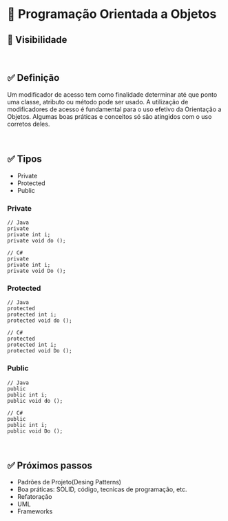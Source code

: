 # 📌 **Programação Orientada a Objetos**
## 📝 **Visibilidade**

<br>

## ✅ **Definição**
Um modificador de acesso tem como finalidade determinar até que ponto uma classe, atributo ou método pode ser usado. A utilização de modificadores de acesso é fundamental para o uso efetivo da Orientação a Objetos. Algumas boas práticas e conceitos só são atingidos com o uso corretos deles.

<br>

## ✅ **Tipos**
- Private
- Protected
- Public

### Private
```
// Java
private
private int i;
private void do ();

// C#
private
private int i;
private void Do ();
```

### Protected
```
// Java
protected
protected int i;
protected void do ();

// C#
protected
protected int i;
protected void Do ();
```

### Public
```
// Java
public
public int i;
public void do ();

// C#
public
public int i;
public void Do ();
```

<br>

## ✅ **Próximos passos**
- Padrões de Projeto(Desing Patterns)
- Boa práticas: SOLID, código, tecnicas de programação, etc.
- Refatoração
- UML
- Frameworks